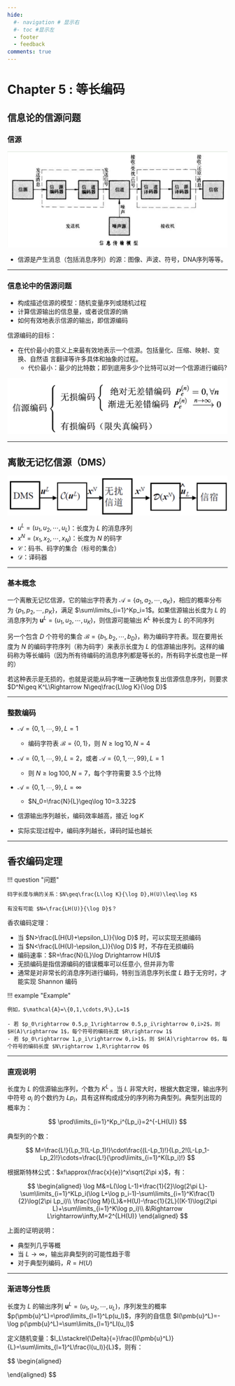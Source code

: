 ```yaml
---
hide:
  #- navigation # 显示右
  #- toc #显示左
  - footer
  - feedback
comments: true
--- 
```


# Chapter 5 : 等长编码

## 信息论的信源问题

### 信源

![](../../../assets/Pasted%20image%2020250330100417.png)

- 信源是产生消息（包括消息序列）的源：图像、声波、符号，DNA序列等等。
***
### 信息论中的信源问题

- 构成描述信源的模型：随机变量序列或随机过程
- 计算信源输出的信息量，或者说信源的熵
- 如何有效地表示信源的输出，即信源编码

信源编码的目标：

- 在代价最小的意义上来最有效地表示一个信源。包括量化、压缩、映射、变换、自然语 言翻译等许多具体和抽象的过程。
	- 代价最小：最少的比特数；即到底用多少个比特可以对一个信源进行编码?

![](../../../assets/Pasted%20image%2020250330100723.png)
***
## 离散无记忆信源（DMS）

![](../../../assets/Pasted%20image%2020250330100805.png)

- $u^L=(u_1,u_2,\cdots,u_L)$：长度为 $L$ 的消息序列
- $x^N=(x_1,x_2,\cdots,x_N)$：长度为 $N$ 的码字
- $\mathcal{C}$：码书、码字的集合（标号的集合）
- $\mathcal{D}$：译码器
***
### 基本概念

一个离散无记忆信源，它的输出字符表为 $\mathcal{A} = \{a_1,a_2,\cdots,a_K\}$，相应的概率分布为 $\{p_1,p_2,\cdots,p_K\}$，满足 $\sum\limits_{i=1}^Kp_i=1$。如果信源输出长度为 $L$ 的消息序列为 $\pmb{u}^L=(u_1,u_2,\cdots,u_K)$，则信源可能输出 $K^L$ 种长度为 $L$ 的不同序列

另一个包含 $D$ 个符号的集合 $\mathcal{B} = \{b_1, b_2, \cdots, b_D\}$，称为编码字符表。现在要用长度为 $N$ 的编码字符序列（称为码字）来表示长度为 $L$ 的信源输出序列。这样的编码称为等长编码（因为所有待编码的消息序列都是等长的，所有码字长度也是一样的）

若这种表示是无损的，也就是说能从码字唯一正确地恢复出信源信息序列，则要求 $D^N\geq K^L\Rightarrow N\geq\frac{L\log K}{\log D}$
***
### 整数编码

- $\mathcal{A}=\{0,1,\cdots,9\},L=1$
	- 编码字符表 $\mathcal{B}=\{0,1\}$，则 $N\geq\log 10,N=4$
- $\mathcal{A}=\{0,1,\cdots,9\},L=2$，或者 $\mathcal{A}=\{0,1,\cdots,99\},L=1$
	- 则 $N\geq\log 100,N=7$，每个字符需要 3.5 个比特
- $\mathcal{A}=\{0,1,\cdots,9\},L=\infty$
	- $N_0=\frac{N}{L}\geq\log 10=3.322$

- 信源输出序列越长，编码效率越高，接近 $\log K$
- 实际实现过程中，编码序列越长，译码时延也越长
***
## 香农编码定理

!!! question "问题"

	码字长度与熵的关系：$N\geq\frac{L\log K}{\log D},H(U)\leq\log K$
	
	有没有可能 $N=\frac{LH(U)}{\log D}$？

香农编码定理：

- 当 $N>\frac{L(H(U)+\epsilon_L)}{\log D}$ 时，可以实现无损编码
- 当 $N<\frac{L(H(U)-\epsilon_L)}{\log D}$ 时，不存在无损编码
- 编码速率：$R=\frac{N}{L}\log D\rightarrow H(U)$
- 无损编码是指信源编码的错误概率可以任意小, 但并非为零
- 通常是对非常长的消息序列进行编码，特别当消息序列长度 $L$ 趋于无穷时，才能实现 Shannon 编码

!!! example "Example"

	例如，$\mathcal{A}=\{0,1,\cdots,9\},L=1$
	
	- 若 $p_0\rightarrow 0.5,p_1\rightarrow 0.5,p_i\rightarrow 0,i>2$，则 $H(A)\rightarrow 1$，每个符号的编码长度 $R\rightarrow 1$
	- 若 $p_0\rightarrow 1,p_i\rightarrow 0,i>1$，则 $H(A)\rightarrow 0$，每个符号的编码长度 $N\rightarrow 1,R\rightarrow 0$
***
### 直观说明

长度为 $L$ 的信源输出序列，个数为 $K^L$ 。当 $L$ 非常大时，根据大数定理，输出序列中符号 $a_i$ 的个数约为 $Lp_i$，具有这样构成成分的序列称为典型列。典型列出现的概率为：

$$
\prod\limits_{i=1}^Kp_i^{Lp_i}=2^{-LH(U)}
$$

典型列的个数：

$$
M=\frac{L!}{Lp_1!(L-Lp_1)!}\cdot\frac{(L-Lp_1)!}{Lp_2!(L-Lp_1-Lp_2)!}\cdots=\frac{L!}{\prod\limits_{i=1}^K(Lp_i)!}
$$

根据斯特林公式：$x!\approx(\frac{x}{e})^x\sqrt{2\pi x}$，有：

$$
\begin{aligned}
\log M&=L(\log L-1)+\frac{1}{2}\log(2\pi L)-\sum\limits_{i=1}^KLp_i(\log L+\log p_i-1)-\sum\limits_{i=1}^K\frac{1}{2}\log(2\pi Lp_i)\\
\frac{\log M}{L}&=H(U)-\frac{1}{2L}((K-1)\log(2\pi L)+\sum\limits_{i=1}^K\log p_i)\\
&\Rightarrow L\rightarrow\infty,M=2^{LH(U)}
\end{aligned}
$$

上面的证明说明：

- 典型列几乎等概
- 当 $L\rightarrow\infty$，输出非典型列的可能性趋于零
- 对于典型列编码，$R=H(U)$
***
### 渐进等分性质

长度为 $L$ 的输出序列 $\pmb{u}^L=(u_1,u_2,\cdots,u_L)$，序列发生的概率 $p(\pmb{u}^L)=\prod\limits_{l=1}^Lp(u_l)$，序列的自信息 $I(\pmb{u}^L)=-\log p(\pmb{u}^L)=\sum\limits_{l=1}^LI(u_l)$

定义随机变量：$I_L\stackrel{\Delta}{=}\frac{I(\pmb{u}^L)}{L}=\sum\limits_{l=1}^L\frac{I(u_l)}{L}$，则有：

$$
\begin{aligned}

\end{aligned}
$$
